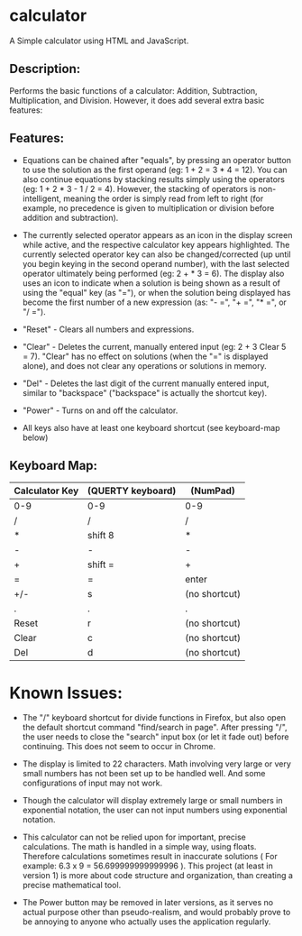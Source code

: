 # calculator

A Simple calculator using HTML and JavaScript.

## Description:

Performs the basic functions of a calculator: Addition, Subtraction, Multiplication, and Division.  However, it does add several extra basic features:

## Features:


* Equations can be chained after "equals", by pressing an operator button to use the solution as the first operand (eg: 1 + 2 = 3 \* 4 = 12).  You can also continue equations by stacking results simply using the operators (eg: 1 + 2 \* 3 - 1 / 2 = 4).  However, the stacking of operators is non-intelligent, meaning the order is simply read from left to right (for example, no precedence is given to multiplication or division before addition and subtraction).

* The currently selected operator appears as an icon in the display screen while active, and the respective calculator key appears highlighted.  The currently selected operator key can also be changed/corrected (up until you begin keying in the second operand number), with the last selected operator ultimately being performed (eg: 2 + \* 3 = 6). The display also uses an icon to indicate when a solution is being shown as a result of using the "equal" key (as "="), or when the solution being displayed has become the first number of a new expression (as: "- =", "+ =", "\* =", or "/ =").

* "Reset" - Clears all numbers and expressions.

* "Clear" - Deletes the current, manually entered input (eg: 2 + 3 Clear 5 = 7). "Clear" has no effect on solutions (when the "=" is displayed alone), and does not clear any operations or solutions in memory.

* "Del" - Deletes the last digit of the current manually entered input, similar to "backspace" ("backspace" is actually the shortcut key).

* "Power" - Turns on and off the calculator.

* All keys also have at least one keyboard shortcut (see keyboard-map below)  


## Keyboard Map:

| Calculator Key    | (QUERTY keyboard) | (NumPad)          |
|-------------------|-------------------|-------------------|
| 0-9               | 0-9               | 0-9               |
| /                 | /                 | /                 |
| *                 | shift 8           | *                 |
| -                 | -                 | -                 |
| +                 | shift =           | +                 |
| =                 | =                 | enter             |
| +/-               | s                 | (no shortcut)     |
| .                 | .                 | .                 |
| Reset             | r                 | (no shortcut)     |
| Clear             | c                 | (no shortcut)     |
| Del               | d                 | (no shortcut)     |


# Known Issues:

* The "/" keyboard shortcut for divide functions in Firefox, but also open the default shortcut command "find/search in page".  After pressing "/", the user needs to close the "search" input box (or let it fade out) before continuing.  This does not seem to occur in Chrome.

* The display is limited to 22 characters.  Math involving very large or very small numbers has not been set up to be handled well.  And some configurations of input may not work.  

* Though the calculator will display extremely large or small numbers in exponential notation, the user can not input numbers using exponential notation.  

* This calculator can not be relied upon for important, precise calculations.  The math is handled in a simple way, using floats. Therefore calculations sometimes result in inaccurate solutions ( For example: 6.3 x 9 = 56.699999999999996 ).  This project (at least in version 1) is more about code structure and organization, than creating a precise mathematical tool.

* The Power button may be removed in later versions, as it serves no actual purpose other than pseudo-realism, and would probably prove to be annoying to anyone who actually uses the application regularly.
